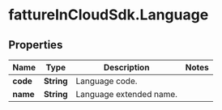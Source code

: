 # fattureInCloudSdk.Language

## Properties

Name | Type | Description | Notes
------------ | ------------- | ------------- | -------------
**code** | **String** | Language code. | 
**name** | **String** | Language extended name. | 


